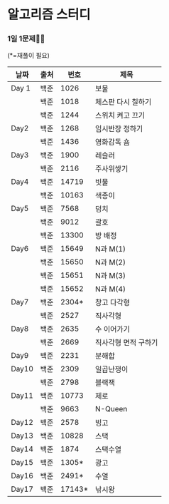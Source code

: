 # 알고리즘 스터디

### 1일 1문제💪🧠

(*=재풀이 필요)

| 날짜  | 출처 | 번호   | 제목                 |
| ----- | ---- | ------ | -------------------- |
| Day 1 | 백준 | 1026   | 보물                 |
|       | 백준 | 1018   | 체스판 다시 칠하기   |
|       | 백준 | 1244   | 스위치 켜고 끄기     |
| Day2  | 백준 | 1268   | 임시반장 정하기      |
|       | 백준 | 1436   | 영화감독 숌          |
| Day3  | 백준 | 1900   | 레슬러               |
|       | 백준 | 2116   | 주사위쌓기           |
| Day4  | 백준 | 14719  | 빗물                 |
|       | 백준 | 10163  | 색종이               |
| Day5  | 백준 | 7568   | 덩치                 |
|       | 백준 | 9012   | 괄호                 |
|       | 백준 | 13300  | 방 배정              |
| Day6  | 백준 | 15649  | N과 M(1)             |
|       | 백준 | 15650  | N과 M(2)             |
|       | 백준 | 15651  | N과 M(3)             |
|       | 백준 | 15652  | N과 M(4)             |
| Day7  | 백준 | 2304*  | 창고 다각형          |
|       | 백준 | 2527   | 직사각형             |
| Day8  | 백준 | 2635   | 수 이어가기          |
|       | 백준 | 2669   | 직사각형 면적 구하기 |
| Day9  | 백준 | 2231   | 분해합               |
| Day10 | 백준 | 2309   | 일곱난쟁이           |
|       | 백준 | 2798   | 블랙잭               |
| Day11 | 백준 | 10773  | 제로                 |
|       | 백준 | 9663   | N-Queen              |
| Day12 | 백준 | 2578   | 빙고                 |
| Day13 | 백준 | 10828  | 스택                 |
| Day14 | 백준 | 1874   | 스택수열             |
| Day15 | 백준 | 1305*  | 광고                 |
| Day16 | 백준 | 2491*  | 수열                 |
| Day17 | 백준 | 17143* | 낚시왕               |

